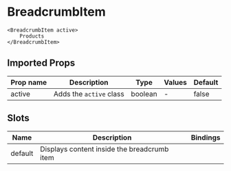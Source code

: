 # BreadcrumbItem

```vue
<BreadcrumbItem active>
    Products
</BreadcrumbItem>
```

## Imported Props

| Prop name | Description             | Type    | Values | Default |
| --------- | ----------------------- | ------- | ------ | ------- |
| active    | Adds the `active` class | boolean | -      | false   |

## Slots

| Name    | Description                                 | Bindings |
| ------- | ------------------------------------------- | -------- |
| default | Displays content inside the breadcrumb item |          |
